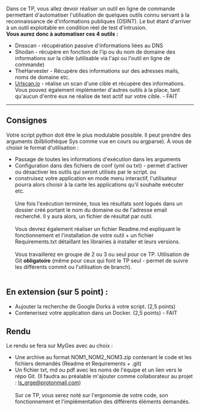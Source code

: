 Dans ce TP, vous allez devoir réaliser un outil en ligne de commande permettant d'automatiser l'utilisation
de quelques outils connu servant à la reconnaissance de d'informations publiques (OSINT). Le but étant
d'arriver à un outil exploitable en condition réel de test d'intrusion.<br>
**Vous aurez donc à automatiser ces 4 outils :**
* Dnsscan - récupération passive d'informations liées au DNS
* Shodan - récupère en fonction de l'ip ou du nom de domaine des informations sur la cible (utilisable via
l'api ou l'outil en ligne de commande)
* TheHarvester - Récupère des informations sur des adresses mails, noms de domaine etc.
* [Urlscan.io](https://urlscan.io/docs/api/) - réalise un scan d'une cible et récupère des informations.
Vous pouvez également implémenter d'autres outils à la place, tant qu'aucun d'entre eux ne réalise de test
actif sur votre cible.  - FAIT
___
## Consignes
Votre script python doit être le plus modulable possible. Il peut prendre des arguments (bilbliothèque Sys
comme vue en cours ou argparse). À vous de choisir le format d'utilisation :
- Passage de toutes les informations d'exécution dans les arguments
- Configuration dans des fichiers de conf (yml ou txt) - permet d'activer ou désactiver les outils qui seront
utilisés par le script.
ou
- construisez votre application en mode menu interactif, l'utilisateur pourra alors choisir à la carte les
applications qu'il souhaite exécuter etc.<br><br>
Une fois l'exécution terminée, tous les résultats sont logués dans un dossier créé portant le nom du domaine
ou de l'adresse email recherché. Il y aura alors, un fichier de résultat par outil.<br><br>
Vous devrez également réaliser un fichier Readme.md expliquant le fonctionnement et l'installation de votre
outil + un fichier Requirements.txt détaillant les librairies à installer et leurs versions.<br><br>
Vous travaillerez en groupe de 2 ou 3 ou seul pour ce TP. Utilisation de Git **obligatoire** (même pour ceux
qui font le TP seul - permet de suivre les différents commit ou l'utilisation de branch).<br><br>
## En extension (sur 5 point) :
- Aujouter la recherche de Google Dorks à votre script. (2,5 points)
- Contenerisez votre application dans un Docker. (2,5 points)         - FAIT
## Rendu
Le rendu se fera sur MyGes avec au choix :
- Une archive au format NOM1_NOM2_NOM3.zip contenant le code et les fichiers demandés (Readme et
Requirements + .git)
- Un fichier txt, md ou pdf avec les noms de l'équipe et un lien vers le répo Git. (Il faudra au préalable
m'ajouter comme collaborateur au projet : ls_grge@protonmail.com)<br><br>
Sur ce TP, vous serez noté sur l'ergonomie de votre code, son fonctionnement et l'implémentation des
différents éléments demandés.
